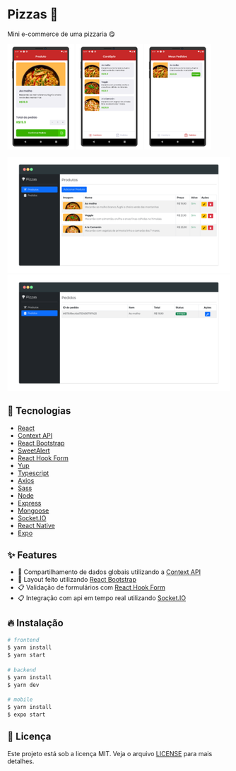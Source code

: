 # Pizzas 🍕

Mini e-commerce de uma pizzaria 😋

<p>
  <img src="./screenshots/photo-01.png" width="30%" />
  <img src="./screenshots/photo-02.png" width="30%" />
  <img src="./screenshots/photo-03.png" width="30%" />
</p>

![Screenshot 4](screenshots/photo-04.png)
![Screenshot 5](screenshots/photo-05.png)

## 🚀 Tecnologias

- [React](https://pt-br.reactjs.org/)
- [Context API](https://pt-br.reactjs.org/docs/context.html)
- [React Bootstrap](https://react-bootstrap.github.io/)
- [SweetAlert](https://sweetalert2.github.io/)
- [React Hook Form](https://react-hook-form.com/get-started)
- [Yup](https://github.com/jquense/yup)
- [Typescript](https://www.typescriptlang.org/)
- [Axios](https://github.com/axios/axios)
- [Sass](https://sass-lang.com/)
- [Node](https://nodejs.org/en/)
- [Express](https://expressjs.com/pt-br/)
- [Mongoose](https://mongoosejs.com/)
- [Socket.IO](https://socket.io/)
- [React Native](https://reactnative.dev/)
- [Expo](https://docs.expo.dev/)

## ✨ Features

- 📂 Compartilhamento de dados globais utilizando a [Context API](https://pt-br.reactjs.org/docs/context.html)
- 💅 Layout feito utilizando [React Bootstrap](https://react-bootstrap.github.io/)
- 📋 Validação de formulários com [React Hook Form](https://react-hook-form.com/get-started)
- 📋 Integração com api em tempo real utilizando [Socket.IO](https://socket.io/)

## 🔥 Instalação

```bash
# frontend
$ yarn install
$ yarn start

# backend
$ yarn install
$ yarn dev

# mobile
$ yarn install
$ expo start
```

## 📝 Licença

Este projeto está sob a licença MIT. Veja o arquivo [LICENSE](LICENSE) para mais detalhes.

